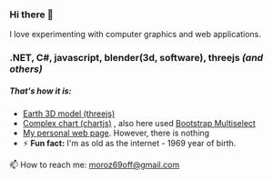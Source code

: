 ### Hi there 👋
I love experimenting with computer graphics and web applications.

### .NET, C#, javascript, blender(3d, software), threejs _(and others)_

##### That's how it is:
- [Earth 3D model (threejs)](https://moroz69off.github.io/earththreed/)
- [Complex chart (chartjs)](https://moroz69off.github.io/complex.chart/) , also here used [Bootstrap Multiselect](http://davidstutz.github.io/bootstrap-multiselect/)
- [My personal web page](https://yumor.xyz). However, there is nothing
- ⚡ **Fun fact:** I'm as old as the internet - 1969 year of birth. <!-- Superstar! -->
<!-- - [FuzzyLogic (clearly, in pictures)](https://adamtheiner.github.io/fuzzy/machine.html) term paper. -->

📫 How to reach me: moroz69off@gmail.com

<!--
**moroz69off/moroz69off** is a ✨ _special_ ✨ repository because its `README.md` (this file) appears on your GitHub profile.

Here are some ideas to get you started:

- 🔭 I’m currently working on ...
- 🌱 I’m currently learning ...
- 👯 I’m looking to collaborate on ...
- 🤔 I’m looking for help with ...
- 💬 Ask me about ...
- 📫 How to reach me: ...
- 😄 Pronouns: ...
- ⚡ Fun fact: ...
-->
